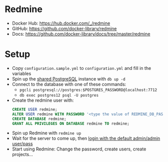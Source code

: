 # Redmine

- Docker Hub: https://hub.docker.com/_/redmine
- GitHub: https://github.com/docker-library/redmine
- Docs: https://github.com/docker-library/docs/tree/master/redmine

# Setup

- Copy `configuration.sample.yml` to `configuration.yml` and fill in the variables
- Spin up the [shared PostgreSQL](../postgres/docker-compose.yml) instance with `db up -d`
- Connect to the database with one of these commands:
  - `pgcli postgresql://postgres:$POSTGRES_PASSWORD@localhost:7712`
  - `db exec postgres12 psql -U postgres`
- Create the redmine user with:
  ```sql
  CREATE USER redmine;
  ALTER USER redmine WITH PASSWORD '<type the value of REDMINE_DB_PASSWORD here>';
  CREATE DATABASE redmine;
  GRANT ALL PRIVILEGES ON DATABASE redmine TO redmine;
  ```
- Spin up Redmine with `redmine up`
- Wait for the server to come up, then [login with the default admin/admin user/pass](https://github.com/docker-library/docs/tree/master/redmine#accessing-the-application)
- Start using Redmine: Change the password, create users, create projects...
